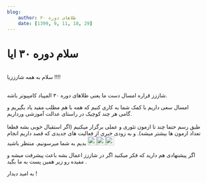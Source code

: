 ```yaml
---
blog:
    author: طلاهای دوره ۳۰
    date: [1399, 9, 11, 18, 29]
---
```

# سلام دوره ۳۰ ایا

<div class="cnt">
<p><br/>سلام به همه شازززیا !!!!</p>
<p><br/>شاززز قراره امسال دست ما یعنی طلاهای دوره ۳۰ المپیاد کامپیوتر باشه.</p>
<p>امسال سعی داریم با کمک شما یه کاری کنیم که همه با هم مطلب مفید یاد بگیریم و گامی هر چند کوچیک در راستای عدالت آموزشی ورداریم.<br/> <br/>طبق رسم حتما چند تا ازمون تئوری و عملی برگزار میکنیم (اگر استقبال خوبی بشه قطعا تعداد ازمون ها بیشتر میشه). و به زودی خبری از فعالیت های جدیدی که قصد داریم انجام بدیم به شما میرسونیم. منتظر باشید <img alt="laugh" height="23" src="http://blog.ir/media/script/ckeditor/4.12.1/plugins/smiley/images/teeth_smile.png" title="laugh" width="23"/><img alt="laugh" height="23" src="http://blog.ir/media/script/ckeditor/4.12.1/plugins/smiley/images/teeth_smile.png" title="laugh" width="23"/><img alt="laugh" height="23" src="http://blog.ir/media/script/ckeditor/4.12.1/plugins/smiley/images/teeth_smile.png" title="laugh" width="23"/></p>
<p>اگر پیشنهادی هم دارید که فکر میکنید اگر در شاززز اعمال بشه باعث پیشرفت میشه و مفیده رو زیر همین پست به ما بگید .</p>
<p>به امید دیدار !</p>
</div>
